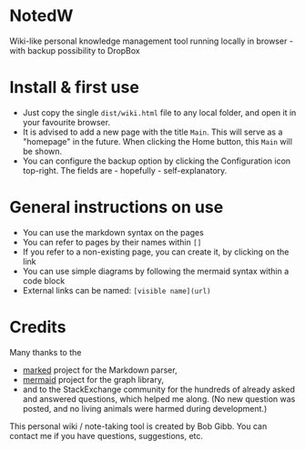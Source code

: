 # NotedW
Wiki-like personal knowledge management tool running locally in browser - with backup possibility to DropBox

# Install & first use
- Just copy the single ```dist/wiki.html``` file to any local folder, and open it in your favourite browser. 
- It is advised to add a new page with the title ```Main```. This will serve as a "homepage" in the future. When clicking the Home button, this ```Main``` will be shown.
- You can configure the backup option by clicking the Configuration icon top-right. The fields are - hopefully - self-explanatory.

# General instructions on use
- You can use the markdown syntax on the pages
- You can refer to pages by their names within ```[]```
- If you refer to a non-existing page, you can create it, by clicking on the link
- You can use simple diagrams by following the mermaid syntax within a code block
- External links can be named: ```[visible name](url)```


# Credits

Many thanks to the
- [marked](https://github.com/chjj/marked) project for the Markdown parser,
- [mermaid](https://github.com/knsv/mermaid) project for the graph library,
- and to the StackExchange community for the hundreds of already asked and answered questions, which helped me along.
(No new question was posted, and no living animals were harmed during
development.)

This personal wiki / note-taking tool is created by Bob Gibb. You can contact me if you have
questions, suggestions, etc.
